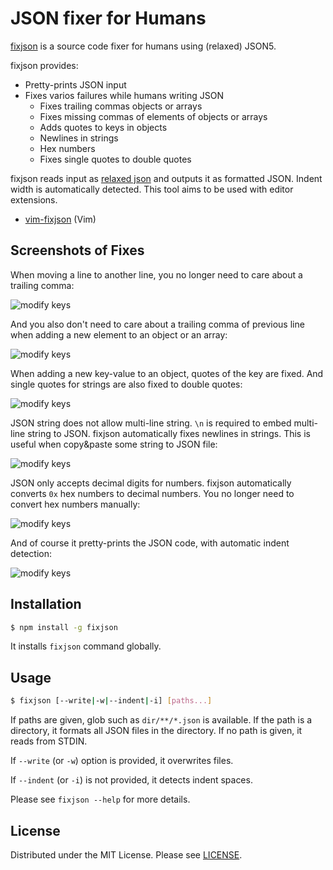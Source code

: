 JSON fixer for Humans
=====================

[fixjson][] is a source code fixer for humans using (relaxed) JSON5.

fixjson provides:

- Pretty-prints JSON input
- Fixes varios failures while humans writing JSON
  - Fixes trailing commas objects or arrays
  - Fixes missing commas of elements of objects or arrays
  - Adds quotes to keys in objects
  - Newlines in strings
  - Hex numbers
  - Fixes single quotes to double quotes

fixjson reads input as [relaxed json][forked json5] and outputs it as formatted JSON. Indent width
is automatically detected. This tool aims to be used with editor extensions.

- [vim-fixjson][] (Vim)

## Screenshots of Fixes

When moving a line to another line, you no longer need to care about a trailing comma:

![modify keys](https://github.com/rhysd/ss/blob/master/fixjson/modifykeys.gif)

And you also don't need to care about a trailing comma of previous line when adding a new element
to an object or an array:

![modify keys](https://github.com/rhysd/ss/blob/master/fixjson/addkey.gif)

When adding a new key-value to an object, quotes of the key are fixed. And single quotes for strings
are also fixed to double quotes:

![modify keys](https://github.com/rhysd/ss/blob/master/fixjson/keyquotes.gif)

JSON string does not allow multi-line string. `\n` is required to embed multi-line string to JSON.
fixjson automatically fixes newlines in strings. This is useful when copy&paste some string to JSON
file:

![modify keys](https://github.com/rhysd/ss/blob/master/fixjson/newlines.gif)

JSON only accepts decimal digits for numbers. fixjson automatically converts `0x` hex numbers to
decimal numbers. You no longer need to convert hex numbers manually:

![modify keys](https://github.com/rhysd/ss/blob/master/fixjson/number.gif)

And of course it pretty-prints the JSON code, with automatic indent detection:

![modify keys](https://github.com/rhysd/ss/blob/master/fixjson/prettyprint.gif)

## Installation

```sh
$ npm install -g fixjson
```

It installs `fixjson` command globally.

## Usage

```sh
$ fixjson [--write|-w|--indent|-i] [paths...]
```

If paths are given, glob such as `dir/**/*.json` is available. If the path is a directory, it formats
all JSON files in the directory. If no path is given, it reads from STDIN.

If `--write` (or `-w`) option is provided, it overwrites files.

If `--indent` (or `-i`) is not provided, it detects indent spaces.

Please see `fixjson --help` for more details.

## License

Distributed under the MIT License. Please see [LICENSE](LICENSE).

[fixjson]: https://www.npmjs.com/package/fixjson
[vim-fixjson]: https://github.com/rhysd/vim-fixjson
[forked json5]: https://github.com/rhysd/json5
